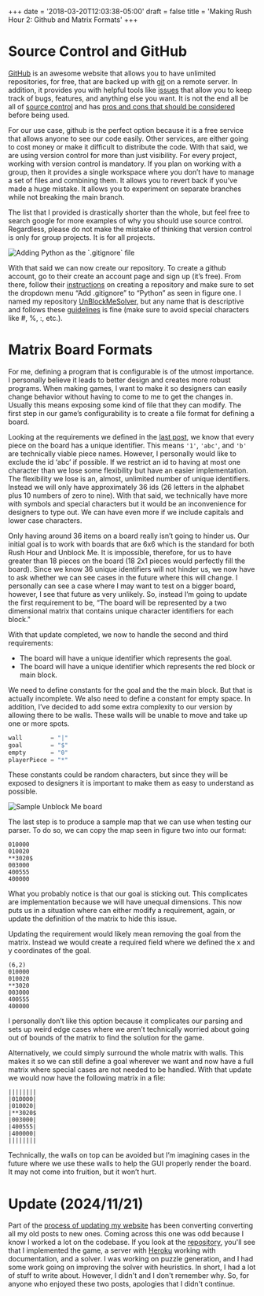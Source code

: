 +++
date = '2018-03-20T12:03:38-05:00'
draft = false
title = 'Making Rush Hour 2: Github and Matrix Formats'
+++

# Source Control and GitHub
[GitHub](https://github.com/) is an awesome website that allows you to have unlimited repositories, for free, that are backed up with [git](https://git-scm.com/) on a remote server. In addition, it provides you with helpful tools like [issues](https://docs.github.com/en/issues/tracking-your-work-with-issues/about-issues) that allow you to keep track of bugs, features, and anything else you want. It is not the end all be all of [source control](https://aws.amazon.com/devops/source-control/) and has [pros and cons that should be considered](https://www.timedoctor.com/blog/git-mecurial-and-cvs-comparison-of-svn-software/) before being used.

For our use case, github is the perfect option because it is a free service that allows anyone to see our code easily. Other services, are either going to cost money or make it difficult to distribute the code. With that said, we are using version control for more than just visibility. For every project, working with version control is mandatory. If you plan on working with a group, then it provides a single workspace where you don’t have to manage a set of files and combining them. It allows you to revert back if you’ve made a huge mistake. It allows you to experiment on separate branches while not breaking the main branch.

The list that I provided is drastically shorter than the whole, but feel free to search google for more examples of why you should use source control. Regardless, please do not make the mistake of thinking that version control is only for group projects. It is for all projects.

![](/images/unblockme/python-gitignore.png "Adding Python as the `.gitignore` file")

With that said we can now create our repository. To create a github account, go to their create an account page and sign up (it’s free). From there, follow their [instructions](https://docs.github.com/en/repositories/creating-and-managing-repositories/quickstart-for-repositories) on creating a repository and make sure to set the dropdown menu “Add .gitignore” to “Python” as seen in figure one. I named my repository [UnBlockMeSolver](https://github.com/bi3mer/UnBlockMeSolver), but any name that is descriptive and follows these [guidelines](https://gravitydept.com/blog/devising-a-git-repository-naming-convention) is fine (make sure to avoid special characters like #, %, :, etc.).

# Matrix Board Formats

For me, defining a program that is configurable is of the utmost importance. I personally believe it leads to better design and creates more robust programs. When making games, I want to make it so designers can easily change behavior without having to come to me to get the changes in. Usually this means exposing some kind of file that they can modify. The first step in our game’s configurability is to create a file format for defining a board.

Looking at the requirements we defined in the [last post](../making-rush-hour-1), we know that every piece on the board has a unique identifier. This means `'1'`, `'abc'`, and `'b'` are technically viable piece names. However, I personally would like to exclude the id ‘abc’ if possible. If we restrict an id to having at most one character than we lose some flexibility but have an easier implementation. The flexibility we lose is an, almost, unlimited number of unique identifiers. Instead we will only have approximately 36 ids (26 letters in the alphabet plus 10 numbers of zero to nine). With that said, we technically have more with symbols and special characters but it would be an inconvenience for designers to type out. We can have even more if we include capitals and lower case characters.

Only having around 36 items on a board really isn’t going to hinder us. Our initial goal is to work with boards that are 6x6 which is the standard for both Rush Hour and Unblock Me. It is impossible, therefore, for us to have greater than 18 pieces on the board (18 2x1 pieces would perfectly fill the board). Since we know 36 unique identifiers will not hinder us, we now have to ask whether we can see cases in the future where this will change. I personally can see a case where I may want to test on a bigger board, however, I see that future as very unlikely. So, instead I’m going to update the first requirement to be, “The board will be represented by a two dimensional matrix that contains unique character identifiers for each block."

With that update completed, we now to handle the second and third requirements:

- The board will have a unique identifier which represents the goal.
- The board will have a unique identifier which represents the red block or main block.

We need to define constants for the goal and the the main block. But that is actually incomplete. We also need to define a constant for empty space. In addition, I’ve decided to add some extra complexity to our version by allowing there to be walls. These walls will be unable to move and take up one or more spots.

```python
wall        = "|"
goal        = "$"
empty       = "0"
playerPiece = "*"
```

These constants could be random characters, but since they will be exposed to designers it is important to make them as easy to understand as possible.

![](/images/unblockme/example.png "Sample Unblock Me board")

The last step is to produce a sample map that we can use when testing our parser. To do so, we can copy the map seen in figure two into our format:

```text
010000
010020
**3020$
003000
400555
400000
```

What you probably notice is that our goal is sticking out. This complicates are implementation because we will have unequal dimensions. This now puts us in a situation where can either modify a requirement, again, or update the definition of the matrix to hide this issue.

Updating the requirement would likely mean removing the goal from the matrix. Instead we would create a required field where we defined the x and y coordinates of the goal.

```text
(6,2)
010000
010020
**3020
003000
400555
400000
```

I personally don’t like this option because it complicates our parsing and sets up weird edge cases where we aren’t technically worried about going out of bounds of the matrix to find the solution for the game.

Alternatively, we could simply surround the whole matrix with walls. This makes it so we can still define a goal wherever we want and now have a full matrix where special cases are not needed to be handled. With that update we would now have the following matrix in a file:

```
||||||||
|010000|
|010020|
|**3020$
|003000|
|400555|
|400000|
||||||||
```

Technically, the walls on top can be avoided but I’m imagining cases in the future where we use these walls to help the GUI properly render the board. It may not come into fruition, but it won’t hurt.


# Update (2024/11/21)

Part of the [process of updating my website](../updating-my-site-to-hugo) has been converting converting all my old posts to new ones. Coming across this one was odd because I know I worked a lot on the codebase. If you look at the [repository](https://github.com/bi3mer/UnBlockMeSolver), you'll see that I implemented the game, a server with [Heroku](https://www.heroku.com/) working with documentation, and a solver. I was working on puzzle generation, and I had some work going on improving the solver with heuristics. In short, I had a lot of stuff to write about. However, I didn't and I don't remember why. So, for anyone who enjoyed these two posts, apologies that I didn't continue.